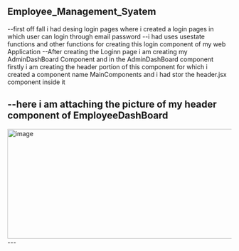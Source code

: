 ## Employee_Management_Syatem


--first off fall i had desing login pages where i created a login pages in which user can login through email password 
--i had uses  usestate functions and other functions  for creating this login component of my web Application
--After creating the Loginn page i am creating my AdminDashBoard Component  and in the AdminDashBoard component firstly i am creating the header portion of this component for which i created a component name MainComponents and i had stor the header.jsx component inside it

--here i am attaching the picture of my header component of EmployeeDashBoard
---
<img width="945" height="246" alt="image" src="https://github.com/user-attachments/assets/1c6982e8-5f7a-496b-b2d9-5dd189161416" />
---
